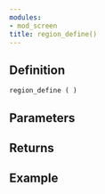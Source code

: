 ```yaml
---
modules:
- mod_screen
title: region_define()
---
```


## Definition

    region_define ( )

## Parameters

## Returns

## Example

```
```
